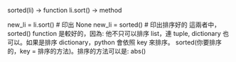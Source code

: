 sorted(li) -> function
li.sort()  -> method

new_li = li.sort() # 印出 None
new_li = sorted()  # 印出排序好的
這兩者中，sorted() function 是較好的，因為:
    他不只可以排序 list，連 tuple, dictionary 也可以。如果是排序 dictionary，python 會依照 key 來排序。
    sorted(你要排序的，key = 排序的方法)。排序的方法可以是: abs()